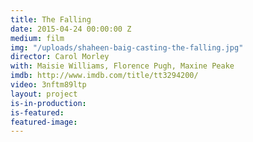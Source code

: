 ```yaml
---
title: The Falling
date: 2015-04-24 00:00:00 Z
medium: film
img: "/uploads/shaheen-baig-casting-the-falling.jpg"
director: Carol Morley
with: Maisie Williams, Florence Pugh, Maxine Peake
imdb: http://www.imdb.com/title/tt3294200/
video: 3nftm89ltp
layout: project
is-in-production: 
is-featured: 
featured-image: 
---
```


